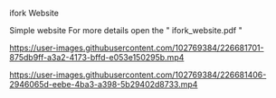 
ifork Website

Simple website
For more details open the " ifork_website.pdf "


https://user-images.githubusercontent.com/102769384/226681701-875db9ff-a3a2-4173-bffd-e053e150295b.mp4



https://user-images.githubusercontent.com/102769384/226681406-2946065d-eebe-4ba3-a398-5b29402d8733.mp4

